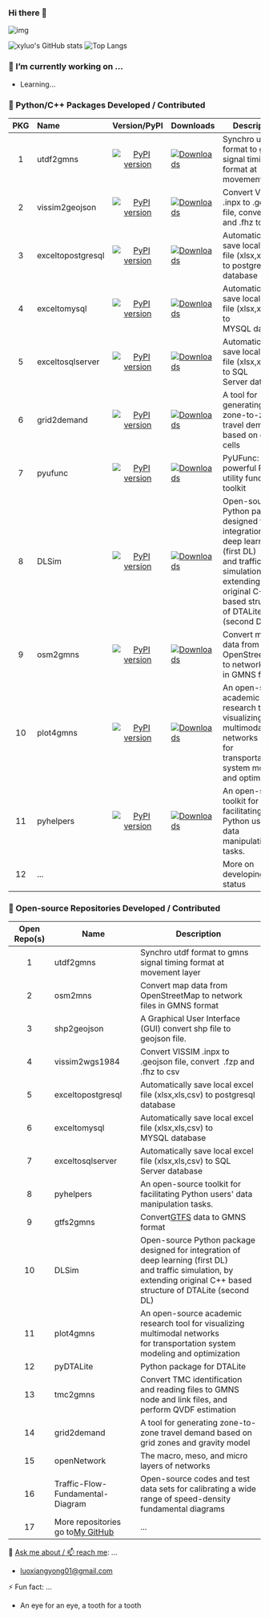 ### Hi there 👋

![img](https://komarev.com/ghpvc/?username=xyluo25&label=xyluo25+PROFILE+VIEWS:+2023-+&color=green)

![xyluo's GitHub stats](https://github-readme-stats.vercel.app/api?username=xyluo25&rank_icon=github&theme=gruvbox) ![Top Langs](https://github-readme-stats.vercel.app/api/top-langs/?username=xyluo25&layout=compact&theme=gruvbox)

### **🔭 I’m currently working on ...**

* Learning...

### **🌱 Python/C++ Packages Developed / Contributed**


| PKG | Name              |                                                 Version/PyPI                                                 | Downloads                                                                                                     | Description                                                                                                                                                                   |
| :---: | :------------------ | :-------------------------------------------------------------------------------------------------------------: | --------------------------------------------------------------------------------------------------------------- | ------------------------------------------------------------------------------------------------------------------------------------------------------------------------------- |
|  1  | utdf2gmns         |         [![PyPI version](https://badge.fury.io/py/utdf2gmns.svg)](https://badge.fury.io/py/utdf2gmns)         | [![Downloads](https://static.pepy.tech/badge/utdf2gmns)](https://pepy.tech/project/utdf2gmns)                 | Synchro utdf format to gmns signal timing format at movement layer                                                                                                            |
|  2  | vissim2geojson    |    [![PyPI version](https://badge.fury.io/py/vissim2geojson.svg)](https://badge.fury.io/py/vissim2geojson)    | [![Downloads](https://static.pepy.tech/badge/vissim2geojson)](https://pepy.tech/project/vissim2geojson)       | Convert VISSIM .inpx to .geojson file, convert  .fzp and .fhz to csv                                                                                                       |
|  3  | exceltopostgresql | [![PyPI version](https://badge.fury.io/py/exceltopostgresql.svg)](https://badge.fury.io/py/exceltopostgresql) | [![Downloads](https://static.pepy.tech/badge/exceltopostgresql)](https://pepy.tech/project/exceltopostgresql) | Automatically save local excel file (xlsx,xls,csv) to postgresql database                                                                                                   |
|  4  | exceltomysql      |      [![PyPI version](https://badge.fury.io/py/exceltomysql.svg)](https://badge.fury.io/py/exceltomysql)      | [![Downloads](https://static.pepy.tech/badge/exceltomysql)](https://pepy.tech/project/exceltomysql)           | Automatically save local excel file (xlsx,xls,csv) to MYSQL database                                                                                                        |
|  5  | exceltosqlserver  |  [![PyPI version](https://badge.fury.io/py/exceltosqlserver.svg)](https://badge.fury.io/py/exceltosqlserver)  | [![Downloads](https://static.pepy.tech/badge/exceltosqlserver)](https://pepy.tech/project/exceltosqlserver)   | Automatically save local excel file (xlsx,xls,csv) to SQL Server database                                                                                                   |
|  6  | grid2demand       |       [![PyPI version](https://badge.fury.io/py/grid2demand.svg)](https://badge.fury.io/py/grid2demand)       | [![Downloads](https://static.pepy.tech/badge/grid2demand)](https://pepy.tech/project/grid2demand)             | A tool for generating zone-to-zone travel demand based on grid cells                                                                                                          |
|  7  | pyufunc           |           [![PyPI version](https://badge.fury.io/py/pyufunc.svg)](https://badge.fury.io/py/pyufunc)           | [![Downloads](https://static.pepy.tech/badge/pyufunc)](https://pepy.tech/project/pyufunc)                     | PyUFunc: powerful Python utility function toolkit                                                                                                                             |
|  8  | DLSim             |             [![PyPI version](https://badge.fury.io/py/DLSim.svg)](https://badge.fury.io/py/DLSim)             | [![Downloads](https://static.pepy.tech/badge/dlsim)](https://pepy.tech/project/dlsim)                         | Open-source Python package designed for integration of deep learning (first DL)<br />and traffic simulation, by extending original C++ based structure of DTALite (second DL) |
|  9  | osm2gmns          |          [![PyPI version](https://badge.fury.io/py/osm2gmns.svg)](https://badge.fury.io/py/osm2gmns)          | [![Downloads](https://static.pepy.tech/badge/osm2gmns)](https://pepy.tech/project/osm2gmns)                   | Convert map data from OpenStreetMap to network files in GMNS format                                                                                                           |
| 10 | plot4gmns         |         [![PyPI version](https://badge.fury.io/py/plot4gmns.svg)](https://badge.fury.io/py/plot4gmns)         | [![Downloads](https://static.pepy.tech/badge/plot4gmns)](https://pepy.tech/project/plot4gmns)                 | An open-source academic research tool for visualizing multimodal networks<br />for transportation system modeling and optimization                                            |
| 11 | pyhelpers         |         [![PyPI version](https://badge.fury.io/py/pyhelpers.svg)](https://badge.fury.io/py/pyhelpers)         | [![Downloads](https://static.pepy.tech/badge/pyhelpers)](https://pepy.tech/project/pyhelpers)                 | An open-source toolkit for facilitating Python users' data manipulation tasks.                                                                                                |
| 12 | ...               |                                                                                                               |                                                                                                               | More on developing status                                                                                                                                                     |

### **👯 Open-source Repositories Developed / Contributed**


| Open Repo(s) | Name                                                                            | Description                                                                                                                                                                   |
| :------------: | --------------------------------------------------------------------------------- | ------------------------------------------------------------------------------------------------------------------------------------------------------------------------------- |
|      1      | utdf2gmns                                                                       | Synchro utdf format to gmns signal timing format at movement layer                                                                                                            |
|      2      | osm2mns                                                                         | Convert map data from OpenStreetMap to network files in GMNS format                                                                                                           |
|      3      | shp2geojson                                                                     | A Graphical User Interface (GUI) convert shp file to geojson file.                                                                                                            |
|      4      | vissim2wgs1984                                                                  | Convert VISSIM .inpx to .geojson file, convert  .fzp and .fhz to csv                                                                                                       |
|      5      | exceltopostgresql                                                               | Automatically save local excel file (xlsx,xls,csv) to postgresql database                                                                                                   |
|      6      | exceltomysql                                                                    | Automatically save local excel file (xlsx,xls,csv) to MYSQL database                                                                                                        |
|      7      | exceltosqlserver                                                                | Automatically save local excel file (xlsx,xls,csv) to SQL Server database                                                                                                   |
|      8      | pyhelpers                                                                       | An open-source toolkit for facilitating Python users' data manipulation tasks.                                                                                                |
|      9      | gtfs2gmns                                                                       | Convert[GTFS](https://gtfs.org/) data to GMNS format                                                                                                                          |
|      10      | DLSim                                                                           | Open-source Python package designed for integration of deep learning (first DL)<br />and traffic simulation, by extending original C++ based structure of DTALite (second DL) |
|      11      | plot4gmns                                                                       | An open-source academic research tool for visualizing multimodal networks<br />for transportation system modeling and optimization                                            |
|      12      | pyDTALite                                                                       | Python package for DTALite                                                                                                                                                    |
|      13      | tmc2gmns                                                                        | Convert TMC identification and reading files to GMNS node and link files, and perform QVDF estimation                                                                         |
|      14      | grid2demand                                                                     | A tool for generating zone-to-zone travel demand based on grid zones and gravity model                                                                                        |
|      15      | openNetwork                                                                     | The macro, meso, and micro layers of networks                                                                                                                                 |
|      16      | Traffic-Flow-Fundamental-Diagram                                                | Open-source codes and test data sets for calibrating a wide range of speed-density fundamental diagrams                                                                       |
|      17      | More repositories go to[My GitHub](https://github.com/xyluo25?tab=repositories) | ...                                                                                                                                                                           |

💬 [Ask me about / 📫 reach me](xyluo25.github.io):  ...

* luoxiangyong01@gmail.com

⚡ Fun fact: ...

* An eye for an eye, a tooth for a tooth
